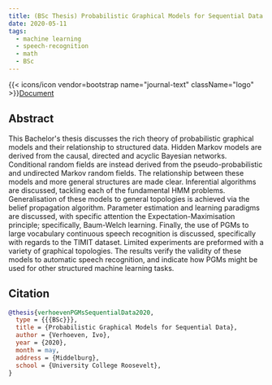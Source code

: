 ```yaml
---
title: (BSc Thesis) Probabilistic Graphical Models for Sequential Data
date: 2020-05-11
tags:
  - machine learning
  - speech-recognition
  - math
  - BSc
---
```


{{< icons/icon vendor=bootstrap name="journal-text" className="logo" >}}[Document](https://github.com/ioverho/Probabilistic-Graphical-Models-for-Automatic-Speech-Recognition/blob/master/LASSPF301%20-%20Probabilistic%20Graphical%20Models%20%5BIvo%20Verhoeven%5D.pdf)

## Abstract

This Bachelor's thesis discusses the rich theory of probabilistic graphical models and their relationship to structured data. Hidden Markov models are derived from the causal, directed and acyclic Bayesian networks. Conditional random fields are instead derived from the pseudo-probabilistic and undirected Markov random fields. The relationship between these models and more general structures are made clear. Inferential algorithms are discussed, tackling each of the fundamental HMM problems. Generalisation of these models to general topologies is achieved via the belief propagation algorithm. Parameter estimation and learning paradigms are discussed, with specific attention the Expectation-Maximisation principle; specifically, Baum-Welch learning. Finally, the use of PGMs to large vocabulary continuous speech recognition is discussed, specifically with regards to the TIMIT dataset. Limited experiments are preformed with a variety of graphical topologies. The results verify the validity of these models to automatic speech recognition, and indicate how PGMs might be used for other structured machine learning tasks.

## Citation

```bibtex
@thesis{verhoevenPGMsSequentialData2020,
  type = {{{BSc}}},
  title = {Probabilistic Graphical Models for Sequential Data},
  author = {Verhoeven, Ivo},
  year = {2020},
  month = may,
  address = {Middelburg},
  school = {University College Roosevelt},
}
```